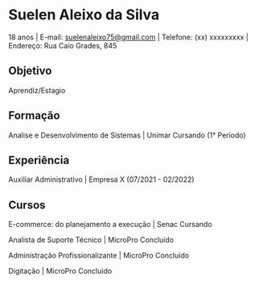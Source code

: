 # Suelen Aleixo da Silva 
18 anos | E-mail: suelenaleixo75@gmail.com | Telefone: (xx) xxxxxxxxx | Endereço: Rua Caio Grades, 845

## Objetivo
Aprendiz/Estagio

## Formação
Analise e Desenvolvimento de Sistemas | Unimar 
Cursando (1° Período)

## Experiência 
Auxiliar Administrativo | Empresa X
(07/2021 - 02/2022)

## Cursos 
E-commerce: do planejamento a execução | Senac
Cursando

Analista de Suporte Técnico | MicroPro
Concluido 

Administração Profissionalizante | MicroPro 
Concluido 

Digitação | MicroPro 
Concluido 
